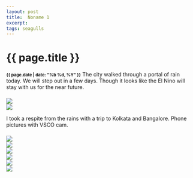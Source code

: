 ```yaml
---
layout: post
title:  Noname 1
excerpt:
tags: seagulls
---
```


<h1> {{ page.title }} </h1>
<p><b style='font-size:80%;'>{{ page.date | date: "%b %d, %Y" }}</b>
The city walked through a portal of rain today. We will step out in a few days. Though it looks like the El Nino
will stay with us for the near future.
</p>

<div id="demo5" class="flex-images" style="padding-top:0.5em;">
<div class="item" data-w="900" data-h="506" >
	<div class="img"><a href="https://docs.google.com/uc?id=0B6d70FmpKIi1VnN3M21TODNlZGc"><img src="https://docs.google.com/uc?id=0B6d70FmpKIi1V0pkMTNDN2hWSm8" data-src="https://docs.google.com/uc?id=0B6d70FmpKIi1bEVDUi1sMkVCMkk"></a></div>
</div>
<div class="item" data-w="900" data-h="899" data-flush="y">
	<div class="img"><a href="https://docs.google.com/uc?id=0B6d70FmpKIi1RjJqLXBMQm84SHc"><img src="https://docs.google.com/uc?id=0B6d70FmpKIi1V0pkMTNDN2hWSm8" data-src="https://docs.google.com/uc?id=0B6d70FmpKIi1Ym4zWF81RElxTFU"></a></div>
</div>
</div>


<p>
I took a respite from the rains with a trip to Kolkata and Bangalore. Phone pictures with VSCO cam.
</p>

<div id="demo6" class="flex-images" style="padding-top:0.5em;">

<div class="item" data-w="900" data-h="506"  data-flush="y">
	<div class="img"><a href="https://docs.google.com/uc?id=0B6d70FmpKIi1VlhYV2Z6VFJyRFk"><img src="https://docs.google.com/uc?id=0B6d70FmpKIi1V0pkMTNDN2hWSm8" data-src="https://docs.google.com/uc?id=0B6d70FmpKIi1cGRYdl9lN01WNk0"></a></div>
</div>
<div class="item" data-w="900" data-h="601" data-flush="y">
	<div class="img"><a href="https://docs.google.com/uc?id=0B6d70FmpKIi1dXFfdFlSaGU4Z0E"><img src="https://docs.google.com/uc?id=0B6d70FmpKIi1V0pkMTNDN2hWSm8" data-src="https://docs.google.com/uc?id=0B6d70FmpKIi1NVhCenM4NUltMlk"></a></div>
</div>
<div class="item" data-w="601" data-h="900" data-flush="y">
	<div class="img"><a href="https://docs.google.com/uc?id=0B6d70FmpKIi1b0hqNnNKeHpOaFE"><img src="https://docs.google.com/uc?id=0B6d70FmpKIi1V0pkMTNDN2hWSm8" data-src="https://docs.google.com/uc?id=0B6d70FmpKIi1X0tfbm55b01GV3c"></a></div>
</div>
<div class="item" data-w="601" data-h="900" data-flush='y'>
	<div class="img"><a href="https://docs.google.com/uc?id=0B6d70FmpKIi1UkdxcW5OOXNKZE0"><img src="https://docs.google.com/uc?id=0B6d70FmpKIi1V0pkMTNDN2hWSm8" data-src="https://docs.google.com/uc?id=0B6d70FmpKIi1NVhCX0J3T1pMR0E"></a></div>
</div>


<div class="item" data-w="601" data-h="900" data-sqz="y">
	<div class="img"><a href="https://docs.google.com/uc?id=0B6d70FmpKIi1S194QkkxbHkxSXc"><img src="https://docs.google.com/uc?id=0B6d70FmpKIi1V0pkMTNDN2hWSm8" data-src="https://docs.google.com/uc?id=0B6d70FmpKIi1SXE1LWM1OHdremM"></a></div>
</div>
<div class="item" data-w="741" data-h="900" data-sqz='y'>
	<div class="img"><a href="https://docs.google.com/uc?id=0B6d70FmpKIi1M3ZQemJSclNFbDg"><img src="https://docs.google.com/uc?id=0B6d70FmpKIi1V0pkMTNDN2hWSm8" data-src="https://docs.google.com/uc?id=0B6d70FmpKIi1S3VGRmxJVE9JMkU"></a></div>
</div>
</div>



<script>
$('#demo6').flexImages({ rowHeight:600 , truncate: 0});
$('#demo5').flexImages({ rowHeight:600 , truncate: 0});
</script>



